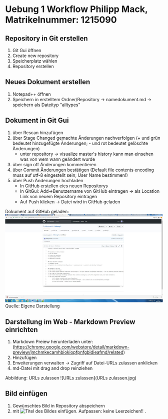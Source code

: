 # Uebung 1 Workflow Philipp Mack, Matrikelnummer: 1215090

## Repository in Git erstellen
1. Git Gui öffnen
2. Create new repository
3. Speicherplatz wählen
4. Repository erstellen

## Neues Dokument erstellen
1. Notepad++ öffnen
2. Speichern in erstelltem Ordner/Repository -> namedokument.md -> speichern als Dateityp "alltypes"

## Dokument in Git Gui
1. über Rescan hinzufügen
2. über Stage Changed gemachte Änderungen nachverfolgen (+ und grün bedeutet hinzugefügte Änderungen; - und rot bedeutet gelöschte Änderungen)
	* unter repository -> visualize master's history kann man einsehen was von wem wann geändert wurde
3. über sign off Änderungen kommentieren
4. über Commit Änderungen bestätigen (Default file contents encoding muss auf utf-8 eingestellt sein; User Name bestimmen!)
5. über Push Änderungen hochladen
	* In GitHub erstellen eies neuen Repositorys
	* In GitGui: Add->Benutzername von GitHub eintragen -> als Location Link von neuem Repository eintragen 
	* Auf Push klicken -> Datei wird in GitHub geladen

Dokument auf GitHub geladen:
![Mit Push Datei auf GitHub laden](github.jpg)
Quelle: Eigene Darstellung

## Darstellung im Web - Markdown Preview einrichten
1. Markdown Preiew herunterladen unter: (https://chrome.google.com/webstore/detail/markdown-preview/jmchmkecamhbiokiopfpnfgbidieafmd/related) 
2. Hinzufügen
3. Erweiterungen verwalten -> Zugriff auf Datei-URLs zulassen anklicken
4. md-Datei mit drag and drop reinziehen
	
Abbildung: URLs zulassen
![URLs zulassen](URLs zulassen.jpg)

## Bild einfügen
1. Gewünschtes Bild in Repository abspeichern
2. mit ![Titel des Bildes](DateinameimOrdner.jpg) einfügen. Aufpassen: keine Leerzeichen!!
.
	


